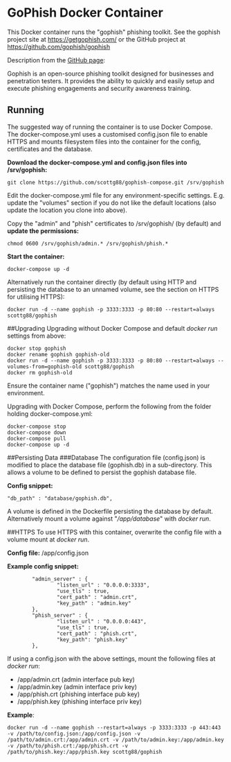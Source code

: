 # GoPhish Docker Container
This Docker container runs the "gophish" phishing toolkit.
See the gophish project site at https://getgophish.com/ or the GitHub project at https://github.com/gophish/gophish

Description from the [GitHub page](https://github.com/gophish/gophish):

Gophish is an open-source phishing toolkit designed for businesses and penetration testers. It provides the ability to quickly and easily setup and execute phishing engagements and security awareness training.

## Running
The suggested way of running the container is to use Docker Compose. The docker-compose.yml uses a customised config.json file to enable HTTPS and mounts filesystem files into the container for the config, certificates and the database.

__Download the docker-compose.yml and config.json files into /srv/gophish:__
```
git clone https://github.com/scottg88/gophish-compose.git /srv/gophish
```

Edit the docker-compose.yml file for any environment-specific settings. E.g. update the "volumes" section if you do not like the default locations (also update the location you clone into above).

Copy the "admin" and "phish" certificates to /srv/gophish/ (by default) and __update the permissions:__
```
chmod 0600 /srv/gophish/admin.* /srv/gophish/phish.*
```

__Start the container:__
```
docker-compose up -d
```

Alternatively run the container directly (by default using HTTP and persisting the database to an unnamed volume, see the section on HTTPS for utilising HTTPS):
```
docker run -d --name gophish -p 3333:3333 -p 80:80 --restart=always scottg88/gophish
```

##Upgrading
Upgrading without Docker Compose and default _docker run_ settings from above:

```
docker stop gophish
docker rename gophish gophish-old
docker run -d --name gophish -p 3333:3333 -p 80:80 --restart=always --volumes-from=gophish-old scottg88/gophish
docker rm gophish-old
```

Ensure the container name ("gophish") matches the name used in your environment.

Upgrading with Docker Compose, perform the following from the folder holding docker-compose.yml:

```
docker-compose stop
docker-compose down
docker-compose pull
docker-compose up -d
```
##Persisting Data
###Database
The configuration file (config.json) is modified to place the database file (gophish.db) in a sub-directory. This allows a volume to be defined to persist the gophish database file.

__Config snippet:__
```
"db_path" : "database/gophish.db",
```

A volume is defined in the Dockerfile persisting the database by default. Alternatively mount a volume against "_/app/database_" with _docker run_.

##HTTPS
To use HTTPS with this container, overwrite the config file with a volume mount at _docker run_.

__Config file:__ /app/config.json

__Example config snippet:__
```
        "admin_server" : {
                "listen_url" : "0.0.0.0:3333",
                "use_tls" : true,
                "cert_path" : "admin.crt",
                "key_path" : "admin.key"
        },
        "phish_server" : {
                "listen_url" : "0.0.0.0:443",
                "use_tls" : true,
                "cert_path" : "phish.crt",
                "key_path": "phish.key"
        },
```

If using a config.json with the above settings, mount the following files at _docker run_:

- /app/admin.crt (admin interface pub key)
- /app/admin.key (admin interface priv key)
- /app/phish.crt (phishing interface pub key)
- /app/phish.key (phishing interface priv key)

__Example__:
```
docker run -d --name gophish --restart=always -p 3333:3333 -p 443:443 -v /path/to/config.json:/app/config.json -v /path/to/admin.crt:/app/admin.crt -v /path/to/admin.key:/app/admin.key -v /path/to/phish.crt:/app/phish.crt -v /path/to/phish.key:/app/phish.key scottg88/gophish
```


